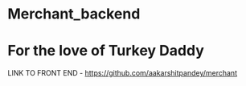 # Merchant_backend
# For the love of Turkey Daddy

LINK TO FRONT END - https://github.com/aakarshitpandey/merchant


